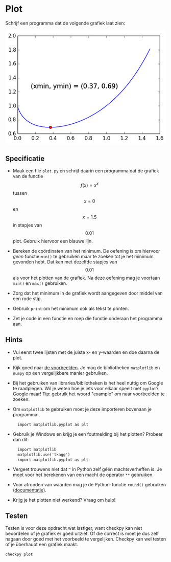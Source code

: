# Plot

Schrijf een programma dat de volgende grafiek laat zien:

![](plot.png)

## Specificatie

* Maak een file `plot.py` en schrijf daarin een programma dat de grafiek van de functie $$f(x) = x^x$$ tussen $$x=0$$ en $$x=1.5$$ in stapjes van $$0.01$$ plot. Gebruik hiervoor een blauwe lijn.

* Bereken de coördinaten van het minimum. De oefening is om hiervoor *geen* functie `min()` te gebruiken maar te zoeken tot je het minimum gevonden hebt. Dat kan met dezelfde stapjes van $$0.01$$ als voor het plotten van de grafiek. Na deze oefening mag je voortaan `min()` en `max()` gebruiken.

* Zorg dat het minimum in de grafiek wordt aangegeven door middel van een rode stip.

* Gebruik `print` om het minimum ook als tekst te printen.

* Zet je code in een functie en roep die functie onderaan het programma aan.

## Hints

* Vul eerst twee lijsten met de juiste x- en y-waarden en doe daarna de plot.

* Kijk goed naar [de voorbeelden](/python/plot). Je mag de bibliotheken `matplotlib` en `numpy` op een vergelijkbare manier gebruiken.

* Bij het gebruiken van libraries/bibliotheken is het heel nuttig om Google te raadplegen. Wil je weten hoe je iets voor elkaar speelt met `pyplot`? Google maar! Tip: gebruik het woord "example" om naar voorbeelden te zoeken.

* Om `matplotlib` te gebruiken moet je deze importeren bovenaan je programma:

		import matplotlib.pyplot as plt

* Gebruik je Windows en krijg je een foutmelding bij het plotten? Probeer dan dit:

		import matplotlib
		matplotlib.use('tkagg')
		import matplotlib.pyplot as plt

* Vergeet trouwens niet dat `^` in Python zelf géén machtsverheffen is. Je moet voor het berekenen van een macht de operator `**` gebruiken.

* Voor afronden van waarden mag je de Python-functie `round()` gebruiken ([documentatie](https://docs.python.org/3/library/functions.html?highlight=round#round)).

* Krijg je het plotten niet werkend? Vraag om hulp!

## Testen

Testen is voor deze opdracht wat lastiger, want checkpy kan niet beoordelen of je grafiek er goed uitziet. Of die correct is moet je dus zelf nagaan door goed met het voorbeeld te vergelijken. Checkpy kan wel testen of je überhaupt een grafiek maakt.

    checkpy plot
